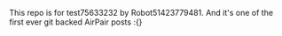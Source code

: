 This repo is for test75633232 by Robot51423779481. And it's one of the first ever git backed AirPair posts :{}
